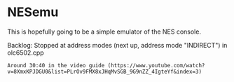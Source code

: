 # NESemu
This is hopefully going to be a simple emulator of the NES console. 


Backlog:
    Stopped at address modes (next up, address mode "INDIRECT") in  olc6502.cpp

    Around 30:40 in the video guide (https://www.youtube.com/watch?v=8XmxKPJDGU0&list=PLrOv9FMX8xJHqMvSGB_9G9nZZ_4IgteYf&index=3)